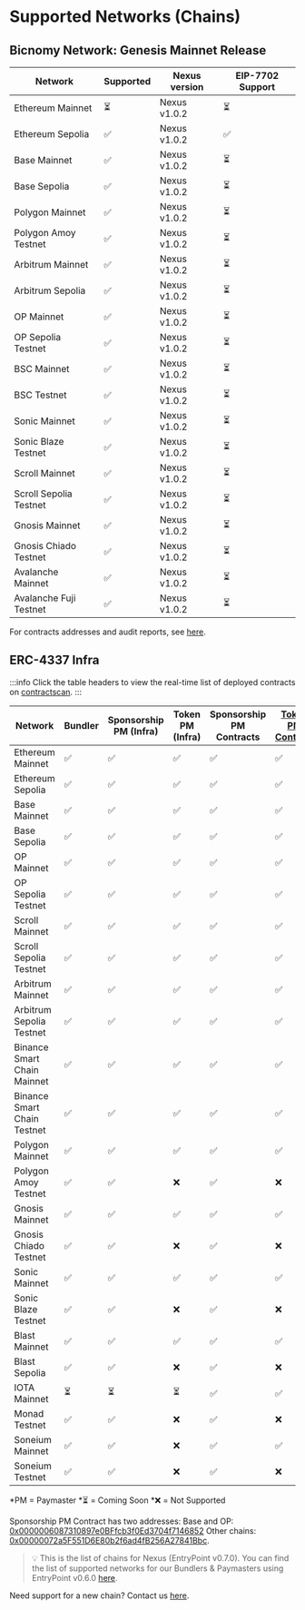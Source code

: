 # Supported Networks (Chains)

## Bicnomy Network: Genesis Mainnet Release

| Network                     | Supported| Nexus version   | EIP-7702 Support |
|-----------------------------|----------|-----------------|------------------|
| Ethereum Mainnet            | ⏳        | Nexus v1.0.2   | ⏳                |
| Ethereum Sepolia            | ✅        | Nexus v1.0.2   | ✅                |
| Base Mainnet                | ✅        | Nexus v1.0.2   | ⏳                |
| Base Sepolia                | ✅        | Nexus v1.0.2   | ⏳                |
| Polygon Mainnet             | ✅        | Nexus v1.0.2   | ⏳                |
| Polygon Amoy Testnet        | ✅        | Nexus v1.0.2   | ⏳                |
| Arbitrum Mainnet            | ✅        | Nexus v1.0.2   | ⏳                |
| Arbitrum Sepolia            | ✅        | Nexus v1.0.2   | ⏳                |
| OP Mainnet                  | ✅        | Nexus v1.0.2   | ⏳                |
| OP Sepolia Testnet          | ✅        | Nexus v1.0.2   | ⏳                |
| BSC Mainnet                 | ✅        | Nexus v1.0.2   | ⏳                |
| BSC Testnet                 | ✅        | Nexus v1.0.2   | ⏳                |
| Sonic Mainnet               | ✅        | Nexus v1.0.2   | ⏳                |
| Sonic Blaze Testnet         | ✅        | Nexus v1.0.2   | ⏳                |
| Scroll Mainnet              | ✅        | Nexus v1.0.2   | ⏳                |
| Scroll Sepolia Testnet      | ✅        | Nexus v1.0.2   | ⏳                |
| Gnosis Mainnet              | ✅        | Nexus v1.0.2   | ⏳                |
| Gnosis Chiado Testnet       | ✅        | Nexus v1.0.2   | ⏳                |
| Avalanche Mainnet           | ✅        | Nexus v1.0.2   | ⏳                |
| Avalanche Fuji Testnet      | ✅        | Nexus v1.0.2   | ⏳                |

For contracts addresses and audit reports, see [here](https://docs.biconomy.io/contractsAndAudits).

## ERC-4337 Infra

:::info
Click the table headers to view the real-time list of deployed contracts on [contractscan](https://contractscan.xyz/).
:::

| Network                      | Bundler | Sponsorship PM (Infra) | Token PM (Infra) | Sponsorship PM Contracts | [Token PM Contract](https://contractscan.xyz/contract/0x00000000301515A5410e0d768aF4f53c416edf19) | [Nexus Contracts] |
|-----------------------------|---------|----------------------|-----------------|----------------------|-----------------|-----------------|
| Ethereum Mainnet            | ✅      | ✅                   | ✅              | ✅                   | ✅              | ✅ (v1.0.2)              |
| Ethereum Sepolia            | ✅      | ✅                   | ✅              | ✅                   | ✅              | ✅ (v1.0.2)              |
| Base Mainnet                | ✅      | ✅                   | ✅              | ✅                   | ✅              | ✅ (v1.0.2)              |
| Base Sepolia                | ✅      | ✅                   | ✅              | ✅                   | ✅              | ✅ (v1.0.2)              |
| OP Mainnet                  | ✅      | ✅                   | ✅              | ✅                   | ✅              | ✅ (v1.0.2)              |
| OP Sepolia Testnet          | ✅      | ✅                   | ✅              | ✅                   | ✅              | ✅ (v1.0.2)              |
| Scroll Mainnet              | ✅      | ✅                   | ✅              | ✅                   | ✅              | ✅ (v1.0.2)              |
| Scroll Sepolia Testnet      | ✅      | ✅                   | ✅              | ✅                   | ✅              | ✅ (v1.0.2)              |
| Arbitrum Mainnet            | ✅      | ✅                   | ✅              | ✅                   | ✅              | ✅ (v1.0.2)              |
| Arbitrum Sepolia Testnet    | ✅      | ✅                   | ✅              | ✅                   | ✅              | ✅ (v1.0.2)              |
| Binance Smart Chain Mainnet | ✅      | ✅                   | ✅              | ✅                   | ✅              | ✅ (v1.0.2)              |
| Binance Smart Chain Testnet | ✅      | ✅                   | ✅              | ✅                   | ✅              | ✅ (v1.0.2)              |
| Polygon Mainnet             | ✅      | ✅                   | ✅              | ✅                   | ✅              | ✅ (v1.0.2)              |
| Polygon Amoy Testnet        | ✅      | ✅                   | ❌              | ✅                   | ❌              | ✅ (v1.0.2)              |
| Gnosis Mainnet              | ✅      | ✅                   | ✅              | ✅                   | ✅              | ✅ (v1.0.2)              |
| Gnosis Chiado Testnet       | ✅      | ✅                   | ❌              | ✅                   | ❌              | ✅ (v1.0.2)              |
| Sonic Mainnet               | ✅      | ✅                   | ✅              | ✅                   | ✅              | ✅ (v1.0.2)              |
| Sonic Blaze Testnet         | ✅      | ✅                   | ❌              | ✅                   | ❌              | ✅ (v1.0.2)              |
| Blast Mainnet               | ✅      | ✅                   | ✅              | ✅                   | ✅              | ✅ (v1.0.2)              |
| Blast Sepolia               | ✅      | ✅                   | ❌              | ✅                   | ❌              | ✅ (v1.0.2)              |
| IOTA Mainnet                | ⏳      | ⏳                   | ⏳              | ✅                   | ✅              | ✅ (v1.0.2)              |
| Monad Testnet               | ✅      | ✅                   | ❌              | ✅                   | ❌              | ✅ (v1.0.2)              |
| Soneium Mainnet             | ✅      | ✅                   | ❌              | ✅                   | ✅              | ✅ (v1.0.2)              |
| Soneium Testnet             | ✅      | ✅                   | ❌              | ✅                   | ❌              | ✅ (v1.0.2)              |

*PM = Paymaster
*⏳ = Coming Soon
*❌ = Not Supported

Sponsorship PM Contract has two addresses: 
Base and OP: [0x0000006087310897e0BFfcb3f0Ed3704f7146852](https://contractscan.xyz/contract/0x0000006087310897e0BFfcb3f0Ed3704f7146852)
Other chains: [0x00000072a5F551D6E80b2f6ad4fB256A27841Bbc](https://contractscan.xyz/contract/0x00000072a5F551D6E80b2f6ad4fB256A27841Bbc).

> 💡 This is the list of chains for Nexus (EntryPoint v0.7.0). You can find the list of supported networks for our Bundlers & Paymasters using EntryPoint v0.6.0 [here](/smartAccountsV2/supportedNetworks).

Need support for a new chain? Contact us [here](https://forms.gle/nycUAs3Fwyzz772w7).
